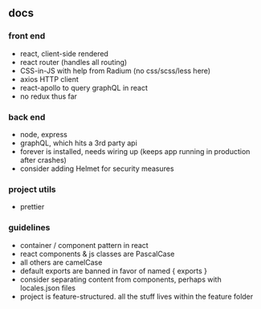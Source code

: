 ## docs

### front end
- react, client-side rendered
- react router (handles all routing)
- CSS-in-JS with help from Radium (no css/scss/less here)
- axios HTTP client
- react-apollo to query graphQL in react
- no redux thus far

### back end
- node, express
- graphQL, which hits a 3rd party api
- forever is installed, needs wiring up (keeps app running in production after crashes)
- consider adding Helmet for security measures

### project utils
- prettier

### guidelines
- container / component pattern in react
- react components & js classes are PascalCase
- all others are camelCase
- default exports are banned in favor of named { exports }
- consider separating content from components, perhaps with locales.json files
- project is feature-structured. all the stuff lives within the feature folder